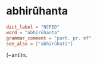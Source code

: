 # abhirūhanta

``` toml
dict_label = "NCPED"
word = "abhirūhanta"
grammar_comment = "part. pr. mf"
see_also = ["abhirūhati"]
```

(\~antī)n.

